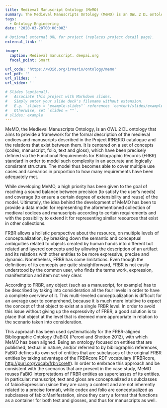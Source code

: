 ```yaml
---
title: Medieval Manuscript Ontology (MeMO)
summary: The Medieval Manuscripts Ontology (MeMO) is an OWL 2 DL ontology that aims to provide a framework for the formal description of the collection of medieval codices and manuscripts. It has been developed in the context of Progetto IRNERIO, according to certain requirements and with the possibility to extend it for representing similar resources that exist in other collections.
tags:
  - Ontology Engineering
date: '2020-03-20T00:00:00Z'

# Optional external URL for project (replaces project detail page).
external_link: ''

image:
  caption: Medieval manuscript. deepai.org
  focal_point: Smart

url_code: 'https://w3id.org/irnerio/ontology/memo'
url_pdf: ''
url_slides: ''
url_video: ''

# Slides (optional).
#   Associate this project with Markdown slides.
#   Simply enter your slide deck's filename without extension.
#   E.g. `slides = "example-slides"` references `content/slides/example-slides.md`.
#   Otherwise, set `slides = ""`.
# slides: example
---
```


MeMO, the Medieval Manuscripts Ontology, is an OWL 2 DL ontology that aims to provide a framework for the formal description of the medieval codices and manuscripts described in the Project IRNERIO catalogue and the relations that exist between them. It is centered on a set of concepts (codex, manuscript, folio, text and gloss), which have been precisely defined via the Functional Requirements for Bibliographic Records (FRBR) standard in order to model such complexity in an accurate and logically consistent structure. The model thus becomes able to cover multiple use cases and scenarios in proportion to how many requirements have been adequately met.

While developing MeMO, a high priority has been given to the goal of reaching a sound balance between precision (to satisfy the user’s needs) and coverage (to ensure a certain degree of extensibility and reuse) of the model. Ultimately, the idea behind the development of MeMO has been to provide a data model for representing the aforementioned collection of medieval codices and manuscripts according to certain requirements and with the possibility to extend it for representing similar resources that exist in other collections.

FRBR allows a holistic perspective about the resource, on multiple levels of conceptualization, by breaking down the semantic and conceptual ambiguities related to objects created by human hands into different but related and layered concepts and by allowing the description of an artifact and its relations with other entities to be more expressive, precise and dynamic. Nonetheless, FRBR has some limitations. Even though the definitions of its concepts are quite straightforward, FRBR is not easily understood by the common user, who finds the terms work, expression, manifestation and item not very clear.

According to FRBR, any object (such as a manuscript, for example) has to be described by taking into consideration all the four levels in order to have a complete overview of it. This multi-leveled conceptualization is difficult for an average user to comprehend, because it is much more intuitive to expect the concept of that object to exist at a single FRBR level. In order to avoid this issue without giving up the expressivity of FRBR, a good solution is to place that object at the level that is deemed more appropriate in relation to the scenario taken into consideration.

This approach has been used systematically for the FRBR-aligned Bibliographic Ontology (FaBiO) (Peroni and Shotton 2012), with which MeMO has been aligned. Being an ontology focused on entities that are published, textual in nature, and/or referred to by bibliographic references, FaBiO defines its own set of entities that are subclasses of the original FRBR entities by taking advantage of the FRBRcore RDF vocabulary (FRBRcore, http://purl.org/vocab/frbr/core#). In order to embrace this approach and be consistent with the scenarios that are present in the case study, MeMO reuses FaBiO interpretations of FRBR entities as superclasses of its entities. In particular: manuscript, text and gloss are conceptualized as subclasses of fabio:Expression (since they are carry a content and are not inherently related to a precise format), while codex and folio are conceptualized as subclasses of fabio:Manifestation, since they carry a format that functions as a container for both text and glosses, and thus for manuscripts as well.